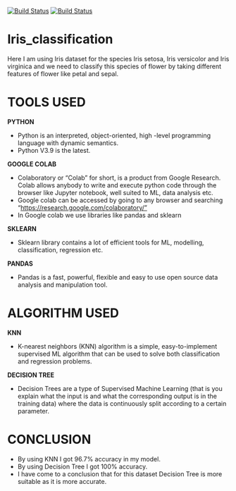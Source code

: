 [![Build Status](https://img.shields.io/github/forks/Shashankshaji/Iris_classification.svg?style=social)](https://github.com/Shashankshaji/Iris_classification)
[![Build Status](https://img.shields.io/github/stars/Shashankshaji/Iris_classification.svg?style=social)](https://github.com/Shashankshaji/Iris_classification)
# Iris_classification
Here I am using Iris dataset for the species Iris setosa, Iris versicolor and Iris virginica and we need to classify this species of flower by   taking different features of flower like petal and sepal.
# TOOLS USED
**PYTHON**
- Python is an interpreted, object-oriented, high -level programming language with dynamic semantics.
- Python V3.9 is the latest.

**GOOGLE COLAB**
- Colaboratory or “Colab” for short, is a product from Google Research. Colab allows anybody to write and execute python code through the browser like Jupyter notebook, well suited to ML, data analysis etc. 
- Google colab can be accessed by going to any browser and searching “https://research.google.com/colaboratory/”
- In Google colab we use libraries like pandas and sklearn

**SKLEARN**
- Sklearn library contains a lot of efficient tools for ML, modelling, classification, regression etc.

**PANDAS**
- Pandas is a fast, powerful, flexible and easy to use open source data analysis and manipulation tool.

# ALGORITHM USED
**KNN**
- K-nearest neighbors (KNN) algorithm is a simple, easy-to-implement supervised ML algorithm that can be used to solve both classification and regression problems.

**DECISION TREE**
- Decision Trees are a type of Supervised Machine Learning (that is you explain what the input is and what the corresponding output is in the training data) where the data is continuously split according to a certain parameter. 

# CONCLUSION
- By using KNN I got 96.7% accuracy in my model.
- By using Decision Tree I got 100% accuracy.
- I have come to a conclusion that for this dataset Decision Tree is more suitable as it is more accurate.
